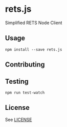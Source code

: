 # rets.js
Simplified RETS Node Client

## Usage

    npm install --save rets.js

## Contributing

## Testing

    npm run test-watch

## License

See [LICENSE](LICENSE)
